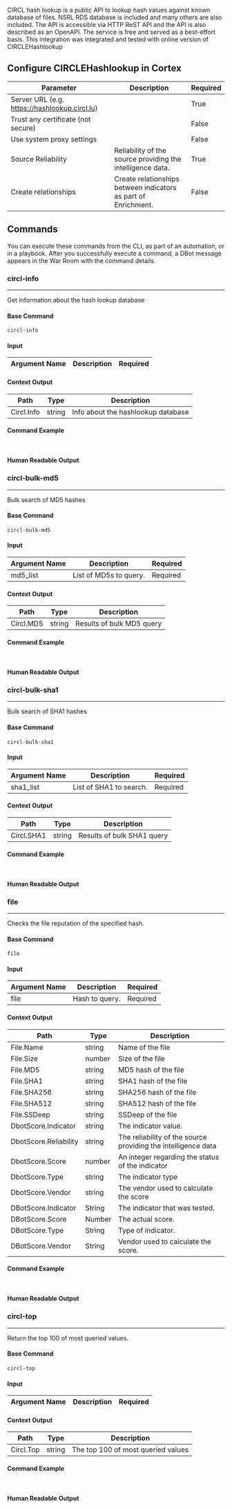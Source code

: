 CIRCL hash lookup is a public API to lookup hash values against known database of files. NSRL RDS database is included and many others are also included. The API is accessible via HTTP ReST API and the API is also described as an OpenAPI. The service is free and served as a best-effort basis.
This integration was integrated and tested with online version of CIRCLEHashlookup

## Configure CIRCLEHashlookup in Cortex


| **Parameter** | **Description** | **Required** |
| --- | --- | --- |
| Server URL (e.g. <https://hashlookup.circl.lu>) |  | True |
| Trust any certificate (not secure) |  | False |
| Use system proxy settings |  | False |
| Source Reliability | Reliability of the source providing the intelligence data. | True |
| Create relationships | Create relationships between indicators as part of Enrichment. | False |

## Commands

You can execute these commands from the CLI, as part of an automation, or in a playbook.
After you successfully execute a command, a DBot message appears in the War Room with the command details.

### circl-info

***
Get information about the hash lookup database


#### Base Command

`circl-info`

#### Input

| **Argument Name** | **Description** | **Required** |
| --- | --- | --- |


#### Context Output

| **Path** | **Type** | **Description** |
| --- | --- | --- |
| Circl.Info | string | Info about the hashlookup database | 


#### Command Example

``` ```

#### Human Readable Output



### circl-bulk-md5

***
Bulk search of MD5 hashes


#### Base Command

`circl-bulk-md5`

#### Input

| **Argument Name** | **Description** | **Required** |
| --- | --- | --- |
| md5_list | List of MD5s to query. | Required | 


#### Context Output

| **Path** | **Type** | **Description** |
| --- | --- | --- |
| Circl.MD5 | string | Results of bulk MD5 query | 


#### Command Example

``` ```

#### Human Readable Output



### circl-bulk-sha1

***
Bulk search of SHA1 hashes


#### Base Command

`circl-bulk-sha1`

#### Input

| **Argument Name** | **Description** | **Required** |
| --- | --- | --- |
| sha1_list | List of SHA1 to search. | Required | 


#### Context Output

| **Path** | **Type** | **Description** |
| --- | --- | --- |
| Circl.SHA1 | string | Results of bulk SHA1 query | 


#### Command Example

``` ```

#### Human Readable Output



### file

***
Checks the file reputation of the specified hash.


#### Base Command

`file`

#### Input

| **Argument Name** | **Description** | **Required** |
| --- | --- | --- |
| file | Hash to query. | Required | 


#### Context Output

| **Path** | **Type** | **Description** |
| --- | --- | --- |
| File.Name | string | Name of the file | 
| File.Size | number | Size of the file | 
| File.MD5 | string | MD5 hash of the file | 
| File.SHA1 | string | SHA1 hash of the file | 
| File.SHA256 | string | SHA256 hash of the file | 
| File.SHA512 | string | SHA512 hash of the file | 
| File.SSDeep | string | SSDeep of the file | 
| DbotScore.Indicator | string | The indicator value. | 
| DbotScore.Reliability | string | The reliability of the source providing the intelligence data | 
| DbotScore.Score | number | An integer regarding the status of the indicator | 
| DbotScore.Type | string | The indicator type | 
| DbotScore.Vendor | string | The vendor used to calculate the score | 
| DBotScore.Indicator | String | The indicator that was tested. | 
| DBotScore.Score | Number | The actual score. | 
| DBotScore.Type | String | Type of indicator. | 
| DBotScore.Vendor | String | Vendor used to calculate the score. | 


#### Command Example

``` ```

#### Human Readable Output



### circl-top

***
Return the top 100 of most queried values.


#### Base Command

`circl-top`

#### Input

| **Argument Name** | **Description** | **Required** |
| --- | --- | --- |


#### Context Output

| **Path** | **Type** | **Description** |
| --- | --- | --- |
| Circl.Top | string | The top 100 of most queried values | 


#### Command Example

``` ```

#### Human Readable Output

